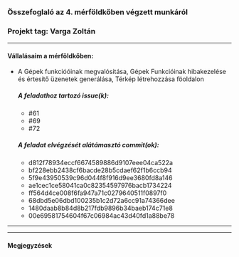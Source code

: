 ### Összefoglaló az 4. mérföldkőben végzett munkáról

### Projekt tag: Varga Zoltán

___

#### Vállalásaim a mérföldkőben: 

 - A Gépek funkcióóinak megvalósitása, Gépek Funkcióinak hibakezelése és értesítő üzenetek generálása, Térkép létrehozzása föoldalon

    ##### A feladathoz tartozó issue(k):
    - #61
    - #69
    - #72 

    ##### A feladat elvégzését alátámasztó commit(ok):
    - d812f78934eccf6674589886d9107eee04ca522a
    - bf228ebb2438cf6bacde28b5cdaef62f1b6ccb94
    - 5f9e43950539c96d044f8f916d9ee3680fd8a146
    - ae1cec1ce58041ca0c82354597976bacb1734224
    - ff564d4ce008f6fa947a71c0279640511f0897f0
    - 68dbd5e06dbd100235b1c2d72a6cc91a74366dee
    - 1480daab8b84d8b217fdb9896b34baeb174c71e8
    - 00e69581754604f67c06984ac43d40fd1a88be78




     

___



___

#### Megjegyzések

```
